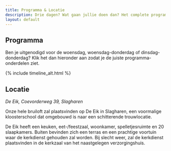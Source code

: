 ```yaml
---
title: Programma & Locatie
description: Drie dagen? Wat gaan jullie doen dan? Het complete programma vind je hier.
layout: default
---
```

## Programma
Ben je uitgenodigd voor de woensdag, woensdag-donderdag of dinsdag-donderdag? Klik het dan hieronder aan zodat je de juiste programma-onderdelen ziet.

{% include timeline_alt.html %}

## Locatie
*De Eik, Coevorderweg 39, Slagharen*

Onze hele bruiloft zal plaatsvinden op De Eik in Slagharen, een voormalige kloosterschool dat omgebouwd is naar een schitterende trouwlocatie.

De Eik heeft een keuken, eet-/feestzaal, woonkamer, spelletjesruimte en 20 slaapkamers. Buiten bevinden zich een terras en een prachtige voortuin waar de kerkdienst gehouden zal worden. Bij slecht weer, zal de kerkdienst plaatsvinden in de kerkzaal van het naastgelegen verzorgingshuis.
